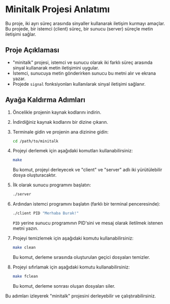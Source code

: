 # Minitalk Projesi Anlatımı

Bu proje, iki ayrı süreç arasında sinyaller kullanarak iletişim kurmayı amaçlar. Bu projede, bir istemci (client) süreç, bir sunucu (server) süreçle metin iletişimi sağlar.

## Proje Açıklaması

- "minitalk" projesi, istemci ve sunucu olarak iki farklı süreç arasında sinyal kullanarak metin iletişimini uygular.
- İstemci, sunucuya metin gönderirken sunucu bu metni alır ve ekrana yazar.
- Projede `signal` fonksiyonları kullanılarak sinyal iletişimi sağlanır.

## Ayağa Kaldırma Adımları

1. Öncelikle projenin kaynak kodlarını indirin.

2. İndirdiğiniz kaynak kodlarını bir dizine çıkarın.

3. Terminale gidin ve projenin ana dizinine gidin:

    ```bash
    cd /path/to/minitalk
    ```

4. Projeyi derlemek için aşağıdaki komutları kullanabilirsiniz:

    ```bash
    make
    ```

    Bu komut, projeyi derleyecek ve "client" ve "server" adlı iki yürütülebilir dosya oluşturacaktır.

5. İlk olarak sunucu programını başlatın:

    ```bash
    ./server
    ```

6. Ardından istemci programını başlatın (farklı bir terminal penceresinde):

    ```bash
    ./client PID "Merhaba Burak!"
    ```

    `PID` yerine sunucu programının PID'sini ve mesaj olarak iletilmek istenen metni yazın.

7. Projeyi temizlemek için aşağıdaki komutu kullanabilirsiniz:

    ```bash
    make clean
    ```

    Bu komut, derleme sırasında oluşturulan geçici dosyaları temizler.

8. Projeyi sıfırlamak için aşağıdaki komutu kullanabilirsiniz:

    ```bash
    make fclean
    ```

    Bu komut, derleme sonrası oluşan dosyaları siler.

Bu adımları izleyerek "minitalk" projesini derleyebilir ve çalıştırabilirsiniz.
